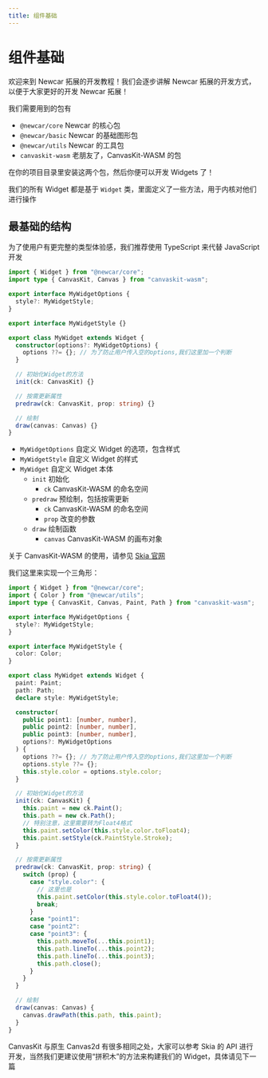 ```yaml
---
title: 组件基础
---
```


# 组件基础

欢迎来到 Newcar 拓展的开发教程！我们会逐步讲解 Newcar 拓展的开发方式，以便于大家更好的开发 Newcar 拓展！

我们需要用到的包有

- `@newcar/core` Newcar 的核心包
- `@newcar/basic` Newcar 的基础图形包
- `@newcar/utils` Newcar 的工具包
- `canvaskit-wasm` 老朋友了，CanvasKit-WASM 的包

在你的项目目录里安装这两个包，然后你便可以开发 Widgets 了！

我们的所有 Widget 都是基于 `Widget` 类，里面定义了一些方法，用于内核对他们进行操作

## 最基础的结构

为了使用户有更完整的类型体验感，我们推荐使用 TypeScript 来代替 JavaScript 开发

```typescript
import { Widget } from "@newcar/core";
import type { CanvasKit, Canvas } from "canvaskit-wasm";

export interface MyWidgetOptions {
  style?: MyWidgetStyle;
}

export interface MyWidgetStyle {}

export class MyWidget extends Widget {
  constructor(options?: MyWidgetOptions) {
    options ??= {}; // 为了防止用户传入空的options,我们这里加一个判断
  }

  // 初始化Widget的方法
  init(ck: CanvasKit) {}

  // 按需更新属性
  predraw(ck: CanvasKit, prop: string) {}

  // 绘制
  draw(canvas: Canvas) {}
}
```

- `MyWidgetOptions` 自定义 Widget 的选项，包含样式
- `MyWidgetStyle` 自定义 Widget 的样式
- `MyWidget` 自定义 Widget 本体
  - `init` 初始化
    - `ck` CanvasKit-WASM 的命名空间
  - `predraw` 预绘制，包括按需更新
    - `ck` CanvasKit-WASM 的命名空间
    - `prop` 改变的参数
  - `draw` 绘制函数
    - `canvas` CanvasKit-WASM 的画布对象

关于 CanvasKit-WASM 的使用，请参见 [Skia 官网](https://skia.org)

我们这里来实现一个三角形：

```typescript
import { Widget } from "@newcar/core";
import { Color } from "@newcar/utils";
import type { CanvasKit, Canvas, Paint, Path } from "canvaskit-wasm";

export interface MyWidgetOptions {
  style?: MyWidgetStyle;
}

export interface MyWidgetStyle {
  color: Color;
}

export class MyWidget extends Widget {
  paint: Paint;
  path: Path;
  declare style: MyWidgetStyle;

  constructor(
    public point1: [number, number],
    public point2: [number, number],
    public point3: [number, number],
    options?: MyWidgetOptions
  ) {
    options ??= {}; // 为了防止用户传入空的options,我们这里加一个判断
    options.style ??= {};
    this.style.color = options.style.color;
  }

  // 初始化Widget的方法
  init(ck: CanvasKit) {
    this.paint = new ck.Paint();
    this.path = new ck.Path();
    // 特别注意，这里需要转为Float4格式
    this.paint.setColor(this.style.color.toFloat4);
    this.paint.setStyle(ck.PaintStyle.Stroke);
  }

  // 按需更新属性
  predraw(ck: CanvasKit, prop: string) {
    switch (prop) {
      case "style.color": {
        // 这里也是
        this.paint.setColor(this.style.color.toFloat4());
        break;
      }
      case "point1":
      case "point2":
      case "point3": {
        this.path.moveTo(...this.point1);
        this.path.lineTo(...this.point2);
        this.path.lineTo(...this.point3);
        this.path.close();
      }
    }
  }

  // 绘制
  draw(canvas: Canvas) {
    canvas.drawPath(this.path, this.paint);
  }
}
```

CanvasKit 与原生 Canvas2d 有很多相同之处，大家可以参考 Skia 的 API 进行开发，当然我们更建议使用“拼积木”的方法来构建我们的 Widget，具体请见下一篇
